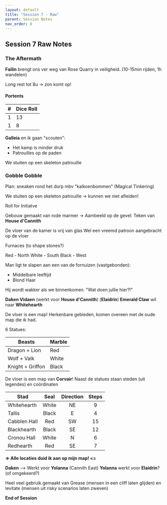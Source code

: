 ```yaml
---
layout: default
title: "Session 7 - Raw"
parent: Session Notes
nav_order: 8
---
```


## Session 7 Raw Notes

### The Aftermath

**Failin** brengt ons ver weg van Rose Quarry in veiligheid.
(10-15min rijden, 1h wandelen)

Long rest tot 8u -> zon komt op!

#### Portents

| #              | Dice Roll |
| :------------: | :------------- |
| 1     | 13       |
| 1       | 8       |

**Galleia** en ik gaan "scouten":
- Het kamp is minder druk
- Patrouilles op de paden

We stuiten op een skeleton patrouille

### Gobble Gobble

Plan: sneaken rond het dorp mbv "kalkoenbommen" (Magical Tinkering)

We stuiten op een skeleton patrouille
-> kunnen we niet afleiden!

<div class="text-red-000">
 Roll for Initiatve
</div>

Gebouw gemaakt van rode marmer
-> Aambeeld op de gevel: Teken van **House d'Cannith**

De vloer van de kamer is vrij van glas
Wel een vreemd patroon aangebracht op de vloer

Furnaces (to shape stones?)

Red - North
White - South
Black - West

Man ligt te slapen aan een van de fornuizen (vastgebonden):
- Middelbare leeftijd
- Blond Haar

Hij wordt wakker als we binnenkomen.
"Wat doen jullie hier?!"

**Daken Vidaen** (werkt voor **House d'Cannith**) (**Elaidrin**)
**Emerald Claw** wil naar **Whitehearth**

De vloer is een map! Herkenbare gebieden, komen overeen met de oude map die ik had.

6 Statues:

| Beasts             | Marble |
| -------------- | :------------- |
| Dragon + Lion     | Red       |
| Wolf + Valk       | White       |
| Knight + Griffon       | Black       |

De vloer is een map van **Corvair**!
Naast de statues staan steden (uit legendes) en coördinaten

| Stad             | Seal | Direction | Steps |
| - | :-: | :-:| :-: |
| Whitehearth     | White       | NE | 9
| Tallis       | Black       | E | 4
| Cabblen Hall       | Red       | SW | 15
| Blackhearth       | Black       | SE | 12
| Cronou Hall     | White       | N | 6
| Redhearth       | Red       | SE | 7

**=> Alle locaties duid ik aan op mijn map! <=**

**Daken** --> Werkt voor **Yolanna** (Cannith East)
                **Yolanna** werkt voor **Elaidrin**? (of omgekeerd?)

Heel veel gebruik gemaakt van Grease (mensen in een cliff laten glijden) en levitate (mensen uit risky scenarios laten zweven)

**End of Session**
